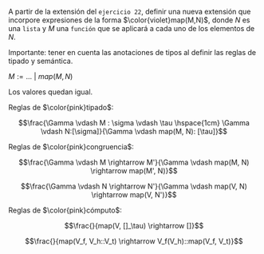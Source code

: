 A partir de la extensión del `ejercicio 22`, definir una nueva extensión que incorpore expresiones de la forma
$\color{violet}map(M,N)$, donde $N$ es una `lista` y $M$ una `función` que se aplicará a cada uno de los elementos de $N$.

Importante: tener en cuenta las anotaciones de tipos al definir las reglas de tipado y semántica.

$M:=...\ | \ map(M,N)$

Los valores quedan igual.

Reglas de $\color{pink}tipado$:

```math
\frac{\Gamma \vdash M : \sigma \vdash \tau \hspace{1cm} \Gamma \vdash N:[\sigma]}{\Gamma \vdash map(M, N): [\tau]}
```

Reglas de $\color{pink}congruencia$:

```math
\frac{\Gamma \vdash M \rightarrow M'}{\Gamma \vdash map(M, N) \rightarrow map(M', N)}
```

```math
\frac{\Gamma \vdash N \rightarrow N'}{\Gamma \vdash map(V, N) \rightarrow map(V, N')}
```

Reglas de $\color{pink}cómputo$:

```math
\frac{}{map(V, []_\tau) \rightarrow []}
```

```math
\frac{}{map(V_f, V_h::V_t) \rightarrow V_f(V_h)::map(V_f, V_t)}
```
